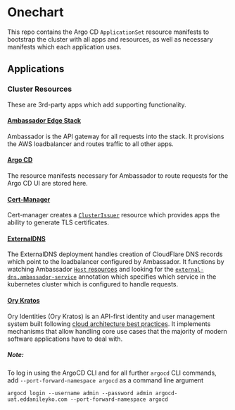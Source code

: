 # Onechart
This repo contains the Argo CD `ApplicationSet` resource manifests to bootstrap the cluster with all apps and resources, as well as necessary manifests which each application uses.

## Applications
### Cluster Resources
These are 3rd-party apps which add supporting functionality.

#### [Ambassador Edge Stack](https://www.getambassador.io/docs/edge-stack/)
Ambassador is the API gateway for all requests into the stack. It provisions the AWS loadbalancer and routes traffic to all other apps.

#### [Argo CD](https://argo-cd.readthedocs.io/en/stable/)
The resource manifests necessary for Ambassador to route requests for the Argo CD UI are stored here.

#### [Cert-Manager]( https://cert-manager.io/)
Cert-manager creates a [`ClusterIssuer`](https://cert-manager.io/docs/concepts/issuer/) resource which provides apps the ability to generate TLS certificates.

#### [ExternalDNS](https://kubernetes-sigs.github.io/external-dns/v0.12.2/)
The ExternalDNS deployment handles creation of CloudFlare DNS records which point to the loadbalancer configured by Ambassador. It functions by watching Ambassador [`Host` resources](https://www.getambassador.io/docs/edge-stack/latest/topics/running/host-crd/) and looking for the [`external-dns.ambassador-service`](https://www.getambassador.io/docs/edge-stack/2.1/howtos/external-dns/) annotation which specifies which service in the kubernetes cluster which is configured to handle requests.

#### [Ory Kratos](https://www.ory.sh/docs/kratos/ory-kratos-intro)
Ory Identities (Ory Kratos) is an API-first identity and user management system built following [cloud architecture best practices](https://www.ory.sh/docs/ecosystem/software-architecture-philosophy). It implements mechanisms that allow handling core use cases that the majority of modern software applications have to deal with.

##### Note:
To log in using the ArgoCD CLI and for all further `argocd` CLI commands, add `--port-forward-namespace argocd` as a command line argument
```
argocd login --username admin --password admin argocd-uat.eddanileyko.com --port-forward-namespace argocd
```